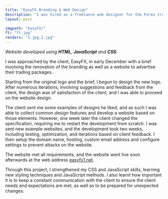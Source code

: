 ```yaml
---
title: "EasyFX Branding & Web Design"
description: "I was hired as a freelance web designer for the Forex trading company EasyFX. Working together with the client, I successfully designed a logo and developed a website meeting their specific requirements."
layout: post

imgpath: "EasyFX/"
ft: "ft.jpg"
renders: "1.jpg,2.jpg"
---
```

*Website developed using **HTML**, **JavaScript** and **CSS**.*

I was approached by the client, EasyFX, in early December with a brief involving the renovation of the branding as well as a website to advertise their trading packages.

Starting from the original logo and the brief, I begun to design the new logo. After numerous iterations, involving suggestions and feedback from the client, the design was of satisfaction of the client, and I was able to proceed on the website design.

The client sent me some examples of designs he liked, and as such I was able to collect common design features and develop a website based on those elements. However, one week later the client changed the specification, requiring me to restart the development from scratch. I was sent new example websites, and the development took two weeks, including testing, optimization, and iterations based on client feedback. I then setup the domain name, hosting, custom email address and configure settings to prevent attacks on the website.

The website met all requirements, and the website went live soon afterwards at the web address <a href="https://easyfx1.net">easyfx1.net</a>.

Through this project, I strengthened my CSS and JavaScript skills, learning new styling techniques and JavaScript methods. I also learnt how important it is to keep a constant communication with the client to ensure the client needs and expectations are met, as well as to be prepared for unexpected changes.